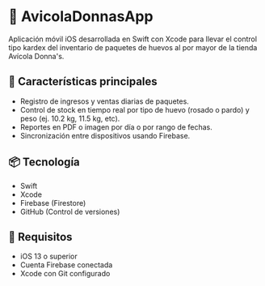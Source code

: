 # 🐣 AvicolaDonnasApp

Aplicación móvil iOS desarrollada en Swift con Xcode para llevar el control tipo kardex del inventario de paquetes de huevos al por mayor de la tienda Avícola Donna's.

## 🚀 Características principales

- Registro de ingresos y ventas diarias de paquetes.
- Control de stock en tiempo real por tipo de huevo (rosado o pardo) y peso (ej. 10.2 kg, 11.5 kg, etc).
- Reportes en PDF o imagen por día o por rango de fechas.
- Sincronización entre dispositivos usando Firebase.

## 📦 Tecnología

- Swift
- Xcode
- Firebase (Firestore)
- GitHub (Control de versiones)

## 📲 Requisitos

- iOS 13 o superior
- Cuenta Firebase conectada
- Xcode con Git configurado

